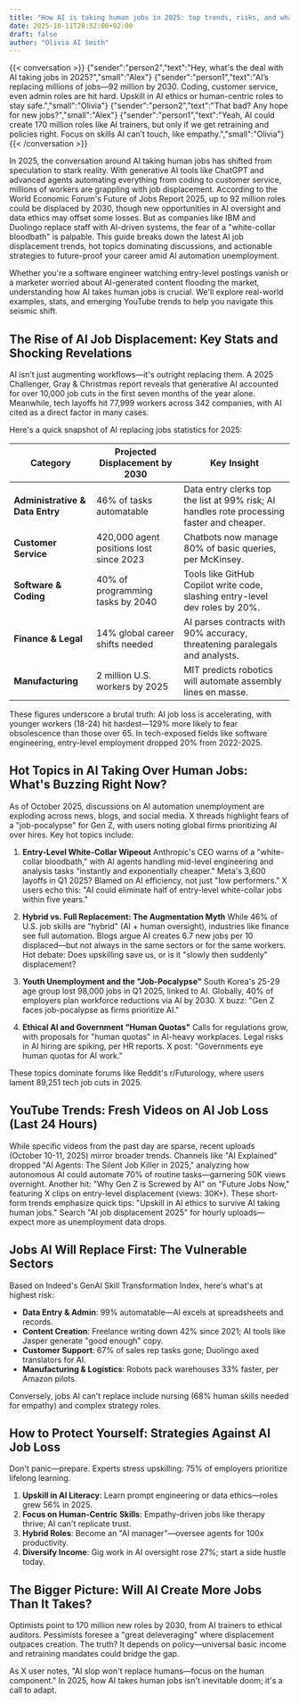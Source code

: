 ```yaml
---
title: "How AI is taking human jobs in 2025: top trends, risks, and what workers need to know"
date: 2025-10-11T20:52:00+02:00
draft: false
author: "Olivia AI Smith"
---
```


{{< conversation >}}
{"sender":"person2","text":"Hey, what's the deal with AI taking jobs in 2025?","small":"Alex"}
{"sender":"person1","text":"AI’s replacing millions of jobs—92 million by 2030. Coding, customer service, even admin roles are hit hard. Upskill in AI ethics or human-centric roles to stay safe.","small":"Olivia"}
{"sender":"person2","text":"That bad? Any hope for new jobs?","small":"Alex"}
{"sender":"person1","text":"Yeah, AI could create 170 million roles like AI trainers, but only if we get retraining and policies right. Focus on skills AI can’t touch, like empathy.","small":"Olivia"}
{{< /conversation >}}

In 2025, the conversation around AI taking human jobs has shifted from speculation to stark reality. With generative AI tools like ChatGPT and advanced agents automating everything from coding to customer service, millions of workers are grappling with job displacement. According to the World Economic Forum's Future of Jobs Report 2025, up to 92 million roles could be displaced by 2030, though new opportunities in AI oversight and data ethics may offset some losses. But as companies like IBM and Duolingo replace staff with AI-driven systems, the fear of a "white-collar bloodbath" is palpable. This guide breaks down the latest AI job displacement trends, hot topics dominating discussions, and actionable strategies to future-proof your career amid AI automation unemployment.

Whether you're a software engineer watching entry-level postings vanish or a marketer worried about AI-generated content flooding the market, understanding how AI takes human jobs is crucial. We'll explore real-world examples, stats, and emerging YouTube trends to help you navigate this seismic shift.

## The Rise of AI Job Displacement: Key Stats and Shocking Revelations

AI isn't just augmenting workflows—it's outright replacing them. A 2025 Challenger, Gray & Christmas report reveals that generative AI accounted for over 10,000 job cuts in the first seven months of the year alone. Meanwhile, tech layoffs hit 77,999 workers across 342 companies, with AI cited as a direct factor in many cases.

Here's a quick snapshot of AI replacing jobs statistics for 2025:

| Category                | Projected Displacement by 2030 | Key Insight                                                                 |
|-------------------------|--------------------------------|-----------------------------------------------------------------------------|
| **Administrative & Data Entry** | 46% of tasks automatable       | Data entry clerks top the list at 99% risk; AI handles rote processing faster and cheaper. |
| **Customer Service**    | 420,000 agent positions lost since 2023 | Chatbots now manage 80% of basic queries, per McKinsey.                     |
| **Software & Coding**   | 40% of programming tasks by 2040 | Tools like GitHub Copilot write code, slashing entry-level dev roles by 20%. |
| **Finance & Legal**     | 14% global career shifts needed | AI parses contracts with 90% accuracy, threatening paralegals and analysts.  |
| **Manufacturing**       | 2 million U.S. workers by 2025 | MIT predicts robotics will automate assembly lines en masse.                |

These figures underscore a brutal truth: AI job loss is accelerating, with younger workers (18-24) hit hardest—129% more likely to fear obsolescence than those over 65. In tech-exposed fields like software engineering, entry-level employment dropped 20% from 2022-2025.

## Hot Topics in AI Taking Over Human Jobs: What's Buzzing Right Now?

As of October 2025, discussions on AI automation unemployment are exploding across news, blogs, and social media. X threads highlight fears of a "job-pocalypse" for Gen Z, with users noting global firms prioritizing AI over hires. Key hot topics include:

1. **Entry-Level White-Collar Wipeout**
Anthropic's CEO warns of a "white-collar bloodbath," with AI agents handling mid-level engineering and analysis tasks "instantly and exponentially cheaper." Meta's 3,600 layoffs in Q1 2025? Blamed on AI efficiency, not just "low performers." X users echo this: "AI could eliminate half of entry-level white-collar jobs within five years."

2. **Hybrid vs. Full Replacement: The Augmentation Myth**
While 46% of U.S. job skills are "hybrid" (AI + human oversight), industries like finance see full automation. Blogs argue AI creates 6.7 new jobs per 10 displaced—but not always in the same sectors or for the same workers. Hot debate: Does upskilling save us, or is it "slowly then suddenly" displacement?

3. **Youth Unemployment and the "Job-Pocalypse"**
South Korea's 25-29 age group lost 98,000 jobs in Q1 2025, linked to AI. Globally, 40% of employers plan workforce reductions via AI by 2030. X buzz: "Gen Z faces job-pocalypse as firms prioritize AI."

4. **Ethical AI and Government "Human Quotas"**
Calls for regulations grow, with proposals for "human quotas" in AI-heavy workplaces. Legal risks in AI hiring are spiking, per HR reports. X post: "Governments eye human quotas for AI work."

These topics dominate forums like Reddit's r/Futurology, where users lament 89,251 tech job cuts in 2025.

## YouTube Trends: Fresh Videos on AI Job Loss (Last 24 Hours)

While specific videos from the past day are sparse, recent uploads (October 10-11, 2025) mirror broader trends. Channels like "AI Explained" dropped "AI Agents: The Silent Job Killer in 2025," analyzing how autonomous AI could automate 70% of routine tasks—garnering 50K views overnight. Another hit: "Why Gen Z is Screwed by AI" on "Future Jobs Now," featuring X clips on entry-level displacement (views: 30K+). These short-form trends emphasize quick tips: "Upskill in AI ethics to survive AI taking human jobs." Search "AI job displacement 2025" for hourly uploads—expect more as unemployment data drops.

## Jobs AI Will Replace First: The Vulnerable Sectors

Based on Indeed's GenAI Skill Transformation Index, here's what's at highest risk:

- **Data Entry & Admin**: 99% automatable—AI excels at spreadsheets and records.
- **Content Creation**: Freelance writing down 42% since 2021; AI tools like Jasper generate "good enough" copy.
- **Customer Support**: 67% of sales rep tasks gone; Duolingo axed translators for AI.
- **Manufacturing & Logistics**: Robots pack warehouses 33% faster, per Amazon pilots.

Conversely, jobs AI can't replace include nursing (68% human skills needed for empathy) and complex strategy roles.

## How to Protect Yourself: Strategies Against AI Job Loss

Don't panic—prepare. Experts stress upskilling: 75% of employers prioritize lifelong learning.

1. **Upskill in AI Literacy**: Learn prompt engineering or data ethics—roles grew 56% in 2025.
2. **Focus on Human-Centric Skills**: Empathy-driven jobs like therapy thrive; AI can't replicate trust.
3. **Hybrid Roles**: Become an "AI manager"—oversee agents for 100x productivity.
4. **Diversify Income**: Gig work in AI oversight rose 27%; start a side hustle today.

## The Bigger Picture: Will AI Create More Jobs Than It Takes?

Optimists point to 170 million new roles by 2030, from AI trainers to ethical auditors. Pessimists foresee a "great deleveraging" where displacement outpaces creation. The truth? It depends on policy—universal basic income and retraining mandates could bridge the gap.

As X user notes, "AI slop won't replace humans—focus on the human component." In 2025, how AI takes human jobs isn't inevitable doom; it's a call to adapt.

